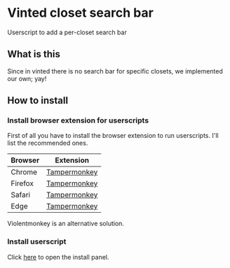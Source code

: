 # Vinted closet search bar
Userscript to add a per-closet search bar

## What is this
Since in vinted there is no search bar for specific closets, we implemented our own; yay!

## How to install
### Install browser extension for userscripts
First of all you have to install the browser extension to run userscripts. I'll list the recommended ones.

| Browser   | Extension |
|-----------|-----------|
| Chrome    | [Tampermonkey](https://chrome.google.com/webstore/detail/tampermonkey/dhdgffkkebhmkfjojejmpbldmpobfkfo) |
| Firefox   | [Tampermonkey](https://addons.mozilla.org/firefox/addon/tampermonkey/) |
| Safari    | [Tampermonkey](http://tampermonkey.net/?browser=safari)  |
| Edge      | [Tampermonkey](https://www.microsoft.com/store/p/tampermonkey/9nblggh5162s)  |

Violentmonkey is an alternative solution.

### Install userscript
Click [here](https://github.com/b0-n0-b0/vinted-closet-search-bar/raw/refs/heads/main/vintedFeedFilter.user.js) to open the install panel.